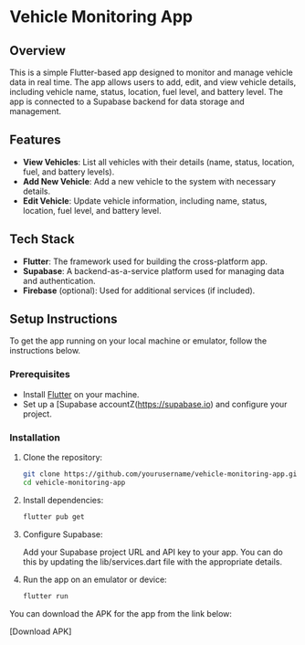 # Vehicle Monitoring App

## Overview

This is a simple Flutter-based app designed to monitor and manage vehicle data in real time. The app allows users to add, edit, and view vehicle details, including vehicle name, status, location, fuel level, and battery level. The app is connected to a Supabase backend for data storage and management.

## Features

- **View Vehicles**: List all vehicles with their details (name, status, location, fuel, and battery levels).
- **Add New Vehicle**: Add a new vehicle to the system with necessary details.
- **Edit Vehicle**: Update vehicle information, including name, status, location, fuel level, and battery level.

## Tech Stack

- **Flutter**: The framework used for building the cross-platform app.
- **Supabase**: A backend-as-a-service platform used for managing data and authentication.
- **Firebase** (optional): Used for additional services (if included).

## Setup Instructions

To get the app running on your local machine or emulator, follow the instructions below.

### Prerequisites

- Install [Flutter](https://flutter.dev/docs/get-started/install) on your machine.
- Set up a [Supabase accountZ(https://supabase.io) and configure your project.

### Installation

1. Clone the repository:

   ```bash
   git clone https://github.com/yourusername/vehicle-monitoring-app.git
   cd vehicle-monitoring-app

2. Install dependencies:

   ```bash
   flutter pub get

3. Configure Supabase:
   
   Add your Supabase project URL and API key to your app. You can do this by updating the lib/services.dart file with the appropriate details.

5. Run the app on an emulator or device:

   ```bash
   flutter run

You can download the APK for the app from the link below:

[Download APK]
   
